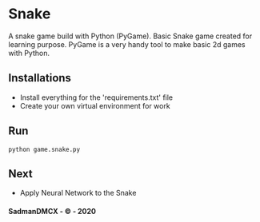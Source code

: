 # Snake
A snake game build with Python (PyGame). Basic Snake game created for learning purpose. PyGame is a very handy tool to make basic 2d games with Python.

## Installations
  - Install everything for the 'requirements.txt' file
  - Create your own virtual environment for work

## Run 
```
python game.snake.py
```
## Next
  - Apply Neural Network to the Snake 

#### SadmanDMCX - &copy; - 2020
